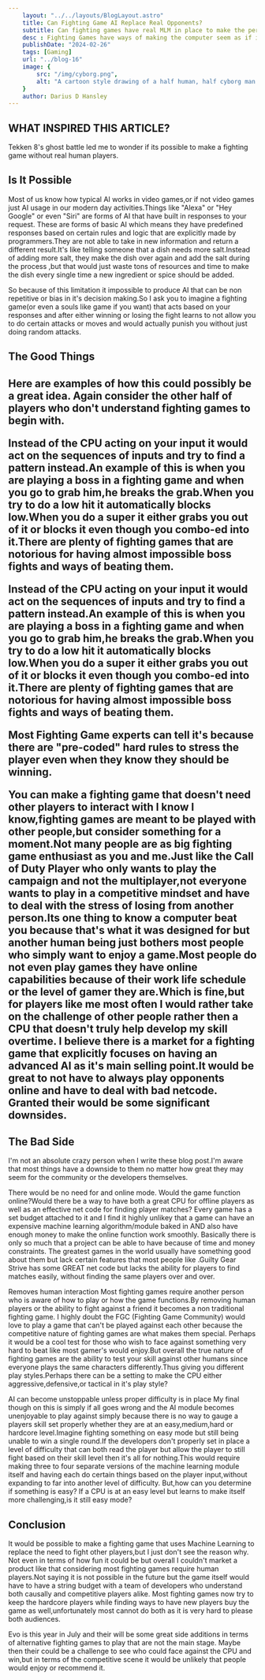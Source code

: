 ```yaml
---
    layout: "../../layouts/BlogLayout.astro"
    title: Can Fighting Game AI Replace Real Opponents?
    subtitle: Can fighting games have real MLM in place to make the perfect CPU rival?
    desc : Fighting Games have ways of making the computer seem as if it knows your moves before your press them.WHich is true,but is it possible to have a real MLM that can observe your moves,weakness and strengths? 
    publishDate: "2024-02-26"
    tags: [Gaming]
    url: "../blog-16"
    image: {
        src: "/img/cyborg.png",
        alt: "A cartoon style drawing of a half human, half cyborg man holding a sword in his right hand",
    } 
    author: Darius D Hansley
---
```


 
<h2 class="blogH2">WHAT INSPIRED THIS ARTICLE?</h2>

<p class="blogP">
Tekken 8's ghost battle led me to wonder if its possible to make a fighting game without real human players.
</p>

<h2 class="blogH2">Is It Possible</h2>

<p class="blogP">
Most of us know how typical AI works in video games,or if not video games just AI usage in our modern day activities.Things like "Alexa" or "Hey Google" or even "Siri" are forms of AI that have built in responses to your request. These are forms of basic AI which means they have predefined responses based on certain rules and logic that are explicitly made by programmers.They are not able to take in new information and return a different result.It's like telling someone that a dish needs more salt.Instead of adding more salt, they make the dish over again and add the salt during the process ,but that would just waste tons of resources and time to make the dish every single time a new ingredient or spice should be added. 
</p>

<p class="blogP">
So because of this limitation it impossible to produce AI that can be non repetitive or bias in it's decision making.So I ask you to imagine a fighting game(or even a souls like game if you want) that acts based on your responses and after either winning or losing the fight learns to not allow you to do certain attacks or moves and would actually punish you without just doing random attacks. 
</p>

<h2 class="blogH2">The Good Things<h2/>

<p class="blogP">
Here are examples of how this could possibly be a great idea. Again consider the other half of players who don't understand fighting games to begin  with.
</p>

<p class="blogP">
Instead of the CPU acting on your input it would act on the sequences of inputs and try to find a pattern instead.An example of this is when you are playing a boss in a fighting game and when you go to grab him,he breaks the grab.When you try to do a low hit it automatically blocks low.When you do a super it either grabs you out of it or blocks it even though you combo-ed into it.There are plenty of fighting games that are notorious for having almost impossible boss fights and ways of beating them.
</p>
<p class="blogP">
Instead of the CPU acting on your input it would act on the sequences of inputs and try to find a pattern instead.An example of this is when you are playing a boss in a fighting game and when you go to grab him,he breaks the grab.When you try to do a low hit it automatically blocks low.When you do a super it either grabs you out of it or blocks it even though you combo-ed into it.There are plenty of fighting games that are notorious for having almost impossible boss fights and ways of beating them.
</p>
<p class="blogP">
Most Fighting Game experts can tell it's because there are "pre-coded" hard rules to stress the player even when they know they should be winning.
</p>
<p class="blogP">
You can make a fighting game that doesn't need other players to interact with
I know I know,fighting games are meant to be played with other people,but consider something for a moment.Not many people are as big fighting game enthusiast as you and me.Just like the Call of Duty Player who only wants to play the campaign and not the multiplayer,not everyone wants to play in a competitive mindset and have to deal with the stress of losing from another person.Its one thing to know a computer beat you because that's what it was designed for but another human being just bothers most people who simply want to enjoy a game.Most people do not even play games they have online capabilities because of their work life schedule or the level of gamer they are.Which is fine,but for players like me most often I would rather take on the challenge of other people rather then a CPU that doesn't truly help develop my skill overtime. I believe there is a market for a fighting game that explicitly focuses on having an advanced AI as it's main selling point.It would be great to not have to always play opponents online and have to deal with bad netcode. Granted their would be some significant downsides.
</p>

<h2 class="blogH2">The Bad Side</h2>

<p class="blogP">
I'm not an absolute crazy person when I write these blog post.I'm aware that most things have a downside to them no matter how great they may seem for the community or the developers themselves.
</p>

<p class="blogP">
There would be no need for and online mode.
Would the game function online?Would there be a way to have both a great CPU for offline players as well as an effective net code for finding player matches? Every game has a set budget attached to it and I find it highly unlikey that a game can have an expensive machine learning algorithm/module baked in AND also have enough money to make the online function work smoothly. Basically there is only so much that a project can be able to have because of time and money constraints. The greatest games in the world usually have something good about them but lack certain features that most people like .Guilty Gear Strive has some GREAT net code but lacks the ability for players to find matches easily, without finding the same players over and over.
</p>
<p class="blogP">
Removes human interaction
 Most fighting games require another person who is aware of how to play or how the game functions.By removing human players or the ability to fight against a friend it  becomes a non traditional fighting game. I highly doubt the FGC (Fighting Game Community) would love to play a game that can't be played against each other because the competitive nature of fighting games are what makes them special. Perhaps it would be a cool test for those who wish to face against something very hard to beat like most gamer's would enjoy.But overall the true nature of fighting games are the ability to test your skill against other humans since everyone plays the same characters differently.Thus giving you different play styles.Perhaps there can be a setting to make the CPU either aggressive,defensive,or tactical in it's play style?
</p>
<p class="blogP">
AI can become unstoppable unless proper difficulty is in place
My final though on this is simply if all goes wrong and the AI module becomes unenjoyable to play against simply because there is no way to gauge a players skill set properly whether they are at an easy,medium,hard or hardcore level.Imagine fighting something on easy mode but still being unable to win a single round.If the developers don't properly set in place a level of difficulty that can both read the player but allow the player to still fight based on their skill level then it's all for nothing.This would require making three to four separate versions of the machine learning module itself and having each do certain things based on the player input,without expanding to far into another level of difficulty. But,how can you determine if something is easy? If a CPU is at an easy level but learns to make itself more challenging,is it still easy mode?
</p>

<h2 class="blogH2">Conclusion</h2>

<p class="blogP">
It would be possible to make a fighting game that uses Machine Learning to replace the need to fight other players,but I just don't see the reason why. Not even in terms of how fun it could be but overall I couldn't market a product like that considering most fighting games require human players.Not saying it is not possible in the future but the game itself would have to have a string budget with a team of developers who understand both causally and competitive players alike. Most fighting games now try to keep the hardcore players while finding ways to have new players buy the game as well,unfortunately most cannot do both as it is very hard to please both audiences. 
</p>

<p class="blogP">
Evo is this year in July and their will be some great side additions in terms of alternative fighting games to play that are not the main stage. Maybe then their could be a challenge to see who could face against the CPU and win,but in terms of the competitive scene it would be unlikely that people would enjoy or recommend it.
</p>